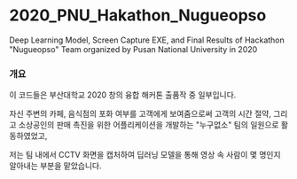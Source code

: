 # 2020_PNU_Hakathon_Nugueopso
Deep Learning Model, Screen Capture EXE, and Final Results of Hackathon "Nugueopso" Team organized by Pusan National University in 2020

### 개요
이 코드들은 부산대학교 2020 창의 융합 해커톤 출품작 중 일부입니다.

자신 주변의 카페, 음식점의 포화 여부를 고객에게 보여줌으로써 고객의 시간 절약, 그리고 소상공인의 판매 촉진을 위한 어플리케이션을 개발하는 "누구없소" 팀의 일원으로 활동하였었고,

저는 팀 내에서 CCTV 화면을 캡처하여 딥러닝 모델을 통해 영상 속 사람이 몇 명인지 알아내는 부분을 맡았습니다.
